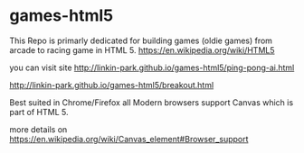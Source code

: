 # games-html5

This Repo is primarly dedicated for building games (oldie games) from arcade to racing game in HTML 5.
https://en.wikipedia.org/wiki/HTML5

you can visit site 
http://linkin-park.github.io/games-html5/ping-pong-ai.html

http://linkin-park.github.io/games-html5/breakout.html

Best suited in Chrome/Firefox
all Modern browsers support Canvas which is part of HTML 5.

more details on https://en.wikipedia.org/wiki/Canvas_element#Browser_support
